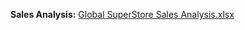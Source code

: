 **Sales Analysis:**
[Global SuperStore Sales Analysis.xlsx](https://github.com/anhdinh-dtha/GlobalSuperStore-Sales-Analysis/files/12083941/Global.SuperStore.Sales.Analysis.xlsx)
